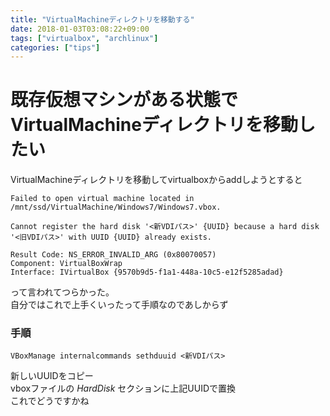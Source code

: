 ```yaml
---
title: "VirtualMachineディレクトリを移動する"
date: 2018-01-03T03:08:22+09:00
tags: ["virtualbox", "archlinux"]
categories: ["tips"]
---
```


# 既存仮想マシンがある状態でVirtualMachineディレクトリを移動したい
VirtualMachineディレクトリを移動してvirtualboxからaddしようとすると  

```
Failed to open virtual machine located in /mnt/ssd/VirtualMachine/Windows7/Windows7.vbox.

Cannot register the hard disk '<新VDIパス>' {UUID} because a hard disk '<旧VDIパス>' with UUID {UUID} already exists.

Result Code: NS_ERROR_INVALID_ARG (0x80070057)
Component: VirtualBoxWrap
Interface: IVirtualBox {9570b9d5-f1a1-448a-10c5-e12f5285adad}
```
って言われてつらかった。  
自分ではこれで上手くいったって手順なのであしからず

### 手順
`VBoxManage internalcommands sethduuid <新VDIパス>`

新しいUUIDをコピー  
vboxファイルの *HardDisk* セクションに上記UUIDで置換  
これでどうですかね
